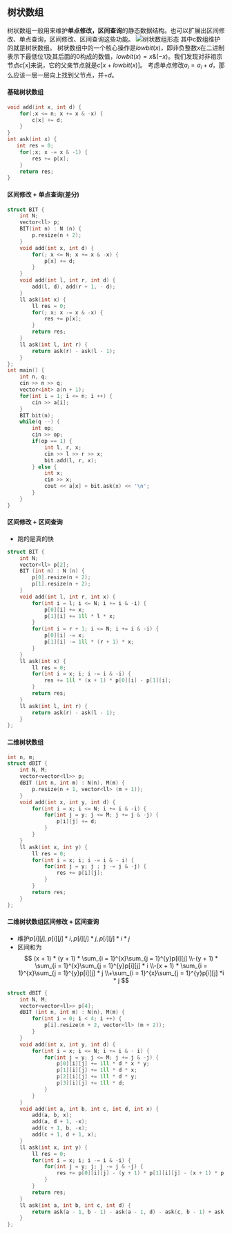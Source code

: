 ## 树状数组

树状数组一般用来维护**单点修改，区间查询**的静态数据结构。也可以扩展出区间修改、单点查询，区间修改、区间查询这些功能。
![树状数组形态](https://s1.328888.xyz/2022/09/05/1Zjvy.png)
其中c数组维护的就是树状数组。
树状数组中的一个核心操作是$lowbit(x)$，即非负整数$x$在二进制表示下最低位$1$及其后面的$0$构成的数值，$lowbit(x) = x \& (-x)$。我们发现对非祖宗节点$c[x]$来说，它的父亲节点就是$c[x + lowbit(x)]$。
考虑单点修改$a_i = a_i+ d$，那么应该一层一层向上找到父节点，并$+d$。

#### 基础树状数组

```cpp
void add(int x, int d) {
    for(;x <= n; x += x & -x) {
        c[x] += d;
    }
}
int ask(int x) {
   int res = 0;
    for(;x; x -= x & -1) {
        res += p[x];
    }
    return res;
}
```

#### 区间修改 + 单点查询(差分)

```cpp
struct BIT {
	int N;
	vector<ll> p;
	BIT(int n) : N (n) {
		p.resize(n + 2);
	}
	void add(int x, int d) {
		for(; x <= N; x += x & -x) {
			p[x] += d;
		}
	}
	void add(int l, int r, int d) {
		add(l, d), add(r + 1, - d);
	}
	ll ask(int x) {
		ll res = 0;
		for(; x; x -= x & -x) {
			res += p[x];
		}
		return res;
	}
	ll ask(int l, int r) {
		return ask(r) - ask(l - 1);
	}
};
int main() {
	int n, q;
	cin >> n >> q;
	vector<int> a(n + 1);
	for(int i = 1; i <= n; i ++) {
		cin >> a[i];
	}
	BIT bit(n);
	while(q --) {
		int op;
		cin >> op;
		if(op == 1) {
			int l, r, x;
			cin >> l >> r >> x;
			bit.add(l, r, x);
		} else {
			int x;
			cin >> x;
			cout << a[x] + bit.ask(x) << '\n';
		}
	}
}
```

#### 区间修改 + 区间查询
- 跑的是真的快
```cpp
struct BIT {
	int N;
	vector<ll> p[2];
	BIT (int n) : N (n) {
		p[0].resize(n + 2);
		p[1].resize(n + 2);
	}
	void add(int l, int r, int x) {
		for(int i = l; i <= N; i += i & -i) {
			p[0][i] += x;
			p[1][i] += 1ll * l * x;
		}
		for(int i = r + 1; i <= N; i += i & -i) {
			p[0][i] -= x;
			p[1][i] -= 1ll * (r + 1) * x;
		}
	}
	ll ask(int x) {
		ll res = 0;
		for(int i = x; i; i -= i & -i) {
			res += 1ll * (x + 1) * p[0][i] - p[1][i];
		}
		return res;
	}
	ll ask(int l, int r) {
		return ask(r) - ask(l - 1);
	}
};
```

#### 二维树状数组

```cpp
int n, m;
struct dBIT {
    int N, M;
    vector<vector<ll>> p;
    dBIT (int n, int m) : N(n), M(m) {
        p.resize(n + 1, vector<ll> (m + 1));
    }
    void add(int x, int y, int d) {
        for(int i = x; i <= N; i += i & -i) {
            for(int j = y; j <= M; j += j & -j) {
                p[i][j] += d;
            }
        }
    }
    ll ask(int x, int y) {
        ll res = 0;
        for(int i = x; i; i -= i & - i) {
            for(int j = y; j ; j -= j & -j) {
                res += p[i][j];
            }
        }
        return res;
    }
};
```

#### 二维树状数组区间修改 + 区间查询

- 维护$p[i][j], p[i][j] * i, p[i][j] * j, p[i][j] * i * j$
- 区间和为
$$
(x + 1) * (y + 1) * \sum_{i = 1}^{x}\sum_{j = 1}^{y}p[i][j]
\\-(y + 1) * \sum_{i = 1}^{x}\sum_{j = 1}^{y}p[i][j] * i
\\-(x + 1) * \sum_{i = 1}^{x}\sum_{j = 1}^{y}p[i][j] * j
\\+\sum_{i = 1}^{x}\sum_{j = 1}^{y}p[i][j] *i * j
$$

```cpp
struct dBIT {
    int N, M;
    vector<vector<ll>> p[4];
    dBIT (int n, int m) : N(n), M(m) {
        for(int i = 0; i < 4; i ++) {
            p[i].resize(n + 2, vector<ll> (m + 2));
        }
    }
    void add(int x, int y, int d) {
        for(int i = x; i <= N; i += i & - i) {
            for(int j = y; j <= M; j += j & -j) {
                p[0][i][j] += 1ll * d * x * y;
                p[1][i][j] += 1ll * d * x;
                p[2][i][j] += 1ll * d * y;
                p[3][i][j] += 1ll * d;
            }
        }
    }
    void add(int a, int b, int c, int d, int x) {
        add(a, b, x);
        add(a, d + 1, -x);
        add(c + 1, b, -x);
        add(c + 1, d + 1, x);
    }
    ll ask(int x, int y) {
        ll res = 0;
        for(int i = x; i; i -= i & -i) {
            for(int j = y; j; j -= j & -j) {
                res += p[0][i][j] - (y + 1) * p[1][i][j] - (x + 1) * p[2][i][j] + (x + 1) * (y + 1) * p[3][i][j];
            }
        }
        return res;
    }
    ll ask(int a, int b, int c, int d) {
        return ask(a - 1, b - 1) - ask(a - 1, d) - ask(c, b - 1) + ask(c, d);
    }
};
```